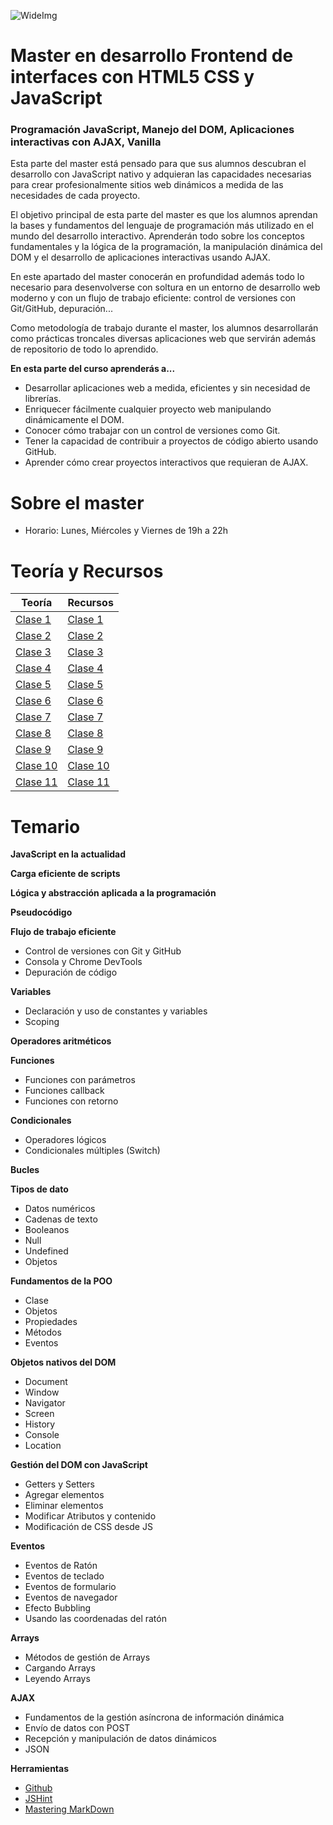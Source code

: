 
![WideImg](http://fictizia.com/img/github/Fictizia-plan-estudios-github.jpg)

# Master en desarrollo Frontend de interfaces con HTML5 CSS y JavaScript
### Programación JavaScript, Manejo del DOM, Aplicaciones interactivas con AJAX, Vanilla

Esta parte del master está pensado para que sus alumnos descubran el desarrollo con JavaScript nativo y adquieran las capacidades necesarias para crear profesionalmente sitios web dinámicos a medida de las necesidades de cada proyecto.

El objetivo principal de esta parte del master es que los alumnos aprendan la bases y fundamentos del lenguaje de programación más utilizado en el mundo del desarrollo interactivo. Aprenderán todo sobre los conceptos fundamentales y la lógica de la programación, la manipulación dinámica del DOM y el desarrollo de aplicaciones interactivas usando AJAX.

En este apartado del master conocerán en profundidad además todo lo necesario para desenvolverse con soltura en un entorno de desarrollo web moderno y con un flujo de trabajo eficiente: control de versiones con Git/GitHub, depuración...

Como metodología de trabajo durante el master, los alumnos desarrollarán como prácticas troncales diversas aplicaciones web que servirán además de repositorio de todo lo aprendido.

**En esta parte del curso aprenderás a...**
- Desarrollar aplicaciones web a medida, eficientes y sin necesidad de librerías.
- Enriquecer fácilmente cualquier proyecto web manipulando dinámicamente el DOM.
- Conocer cómo trabajar con un control de versiones como Git.
- Tener la capacidad de contribuir a proyectos de código abierto usando GitHub.
- Aprender cómo crear proyectos interactivos que requieran de AJAX.


Sobre el master
=================
* Horario: Lunes, Miércoles y Viernes de 19h a 22h

Teoría y Recursos
=================
Teoría | Recursos
------------ | -------------
[Clase 1](teoria/dia1.md) | [Clase 1](recursos/dia1.md)
[Clase 2](teoria/dia2.md) | [Clase 2](recursos/dia2.md)
[Clase 3](teoria/dia3.md) | [Clase 3](recursos/dia3.md)
[Clase 4](teoria/dia4.md) | [Clase 4](recursos/dia4.md)
[Clase 5](teoria/dia5.md) | [Clase 5](recursos/dia5.md)
[Clase 6](teoria/dia6.md) | [Clase 6](recursos/dia6.md)
[Clase 7](teoria/dia7.md) | [Clase 7](recursos/dia7.md)
[Clase 8](teoria/dia8.md) | [Clase 8](recursos/dia8.md)
[Clase 9](teoria/dia9.md) | [Clase 9](recursos/dia9.md)
[Clase 10](teoria/dia10.md) | [Clase 10](recursos/dia10.md)
[Clase 11](teoria/dia11.md) | [Clase 11](recursos/dia11.md)

Temario
=================

**JavaScript en la actualidad**

**Carga eficiente de scripts**

**Lógica y abstracción aplicada a la programación**

**Pseudocódigo**

**Flujo de trabajo eficiente**
* Control de versiones con Git y GitHub
* Consola y Chrome DevTools
* Depuración de código

**Variables**
* Declaración y uso de constantes y variables
* Scoping

**Operadores aritméticos**

**Funciones**
* Funciones con parámetros
* Funciones callback
* Funciones con retorno

**Condicionales**
* Operadores lógicos
* Condicionales múltiples (Switch)

**Bucles**

**Tipos de dato**
* Datos numéricos
* Cadenas de texto
* Booleanos
* Null
* Undefined
* Objetos

**Fundamentos de la POO**
* Clase
* Objetos
* Propiedades
* Métodos
* Eventos

**Objetos nativos del DOM**
* Document
* Window
* Navigator
* Screen
* History
* Console
* Location

**Gestión del DOM con JavaScript**
* Getters y Setters
* Agregar elementos
* Eliminar elementos
* Modificar Atributos y contenido
* Modificación de CSS desde JS

**Eventos**
* Eventos de Ratón
* Eventos de teclado
* Eventos de formulario
* Eventos de navegador
* Efecto Bubbling
* Usando las coordenadas del ratón

**Arrays**
* Métodos de gestión de Arrays
* Cargando Arrays
* Leyendo Arrays

**AJAX**
* Fundamentos de la gestión asíncrona de información dinámica
* Envío de datos con POST
* Recepción y manipulación de datos dinámicos
* JSON

**Herramientas**
* [Github](https://github.com/)
* [JSHint](http://www.jshint.com/)
* [Mastering MarkDown](https://guides.github.com/features/mastering-markdown/)
